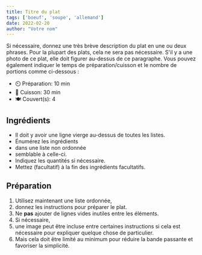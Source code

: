 ```yaml
---
title: Titre du plat
tags: ['boeuf', 'soupe', 'allemand']
date: 2022-02-20
author: "Votre nom"
---
```


Si nécessaire, donnez une très brève description du plat en une ou deux phrases.
Pour la plupart des plats, cela ne sera pas nécessaire.
S'il y a une photo de ce plat, elle doit figurer au-dessus de ce paragraphe.
Vous pouvez également indiquer le temps de préparation/cuisson et le nombre de portions comme ci-dessous :

- ⏲️ Préparation: 10 min
- 🍳 Cuisson: 30 min
- 🍽️ Couvert(s): 4

## Ingrédients

- Il doit y avoir une ligne vierge au-dessus de toutes les listes.
- Énumérez les ingrédients
- dans une liste non ordonnée
- semblable à celle-ci.
- Indiquez les quantités si nécessaire.
- Mettez (facultatif) à la fin des ingrédients facultatifs.

## Préparation

1. Utilisez maintenant une liste ordonnée,
2. donnez les instructions pour préparer le plat.
3. Ne **pas** ajouter de lignes vides inutiles entre les éléments.
4. Si nécessaire,
5. une image peut être incluse entre certaines instructions si cela est nécessaire pour expliquer quelque chose de particulier.
6. Mais cela doit être limité au minimum pour réduire la bande passante et favoriser la simplicité.
